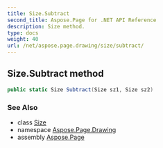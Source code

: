 ```yaml
---
title: Size.Subtract
second_title: Aspose.Page for .NET API Reference
description: Size method. 
type: docs
weight: 40
url: /net/aspose.page.drawing/size/subtract/
---
```

## Size.Subtract method

```csharp
public static Size Subtract(Size sz1, Size sz2)
```

### See Also

* class [Size](../)
* namespace [Aspose.Page.Drawing](../../size/)
* assembly [Aspose.Page](../../../)


